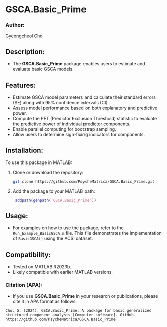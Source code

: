 # GSCA.Basic_Prime

### Author:
Gyeongcheol Cho

## Description:
- The **GSCA.Basic_Prime** package enables users to estimate and evaluate basic GSCA models.

## Features:
- Estimate GSCA model parameters and calculate their standard errors (SE) along with 95% confidence intervals (CI).
- Assess model performance based on both explanatory and predictive power.
- Compute the PET (Predictor Exclusion Threshold) statistic to evaluate the predictive power of individual predictor components.
- Enable parallel computing for bootstrap sampling.
- Allow users to determine sign-fixing indicators for components.

## Installation:
To use this package in MATLAB:
1. Clone or download the repository:
   ```bash
   git clone https://github.com/PsycheMatrica/GSCA.Basic_Prime.git
   ```
2. Add the package to your MATLAB path:
   ```matlab
    addpath(genpath('GSCA.Basic_Prime'))
   ```

## Usage:
- For examples on how to use the package, refer to the `Run_Example_BasicGSCA.m` file. This file demonstrates the implementation of `BasicGSCA()` using the ACSI dataset.

## Compatibility:
- Tested on MATLAB R2023b.
- Likely compatible with earlier MATLAB versions.

### Citation (APA):
- If you use **GSCA.Basic_Prime** in your research or publications, please cite it in APA format as follows:

```plaintext
Cho, G. (2024). GSCA.Basic_Prime: A package for basic generalized structured component analysis [Computer software]. GitHub. https://github.com/PsycheMatrica/GSCA.Basic_Prime
```
